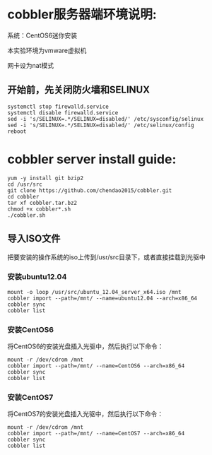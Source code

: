 # cobbler服务器端环境说明:
系统：CentOS6迷你安装

本实验环境为vmware虚拟机

网卡设为nat模式

## 开始前，先关闭防火墙和SELINUX
`systemctl stop firewalld.service`<br>
`systemctl disable firewalld.service`<br>
`sed -i 's/SELINUX=.*/SELINUX=disabled/' /etc/sysconfig/selinux`<br>
`sed -i 's/SELINUX=.*/SELINUX=disabled/' /etc/selinux/config`<br>
`reboot`<br>

# cobbler server install guide:
`yum -y install git bzip2`<br>
`cd /usr/src`<br>
`git clone https://github.com/chendao2015/cobbler.git`<br>
`cd cobbler`<br>
`tar xf cobbler.tar.bz2`<br>
`chmod +x cobbler*.sh`<br>
`./cobbler.sh`<br>

## 导入ISO文件
把要安装的操作系统的iso上传到/usr/src目录下，或者直接挂载到光驱中

### 安装ubuntu12.04
`mount -o loop /usr/src/ubuntu_12.04_server_x64.iso /mnt`<br>
`cobbler import --path=/mnt/ --name=ubuntu12.04 --arch=x86_64`<br>
`cobbler sync`<br>
`cobbler list`<br>

### 安装CentOS6
将CentOS6的安装光盘插入光驱中，然后执行以下命令：

`mount -r /dev/cdrom /mnt`<br>
`cobbler import --path=/mnt/ --name=CentOS6 --arch=x86_64`<br>
`cobbler sync`<br>
`cobbler list`<br>

### 安装CentOS7
将CentOS7的安装光盘插入光驱中，然后执行以下命令：

`mount -r /dev/cdrom /mnt`<br>
`cobbler import --path=/mnt/ --name=CentOS7 --arch=x86_64`<br>
`cobbler sync`<br>
`cobbler list`<br>
